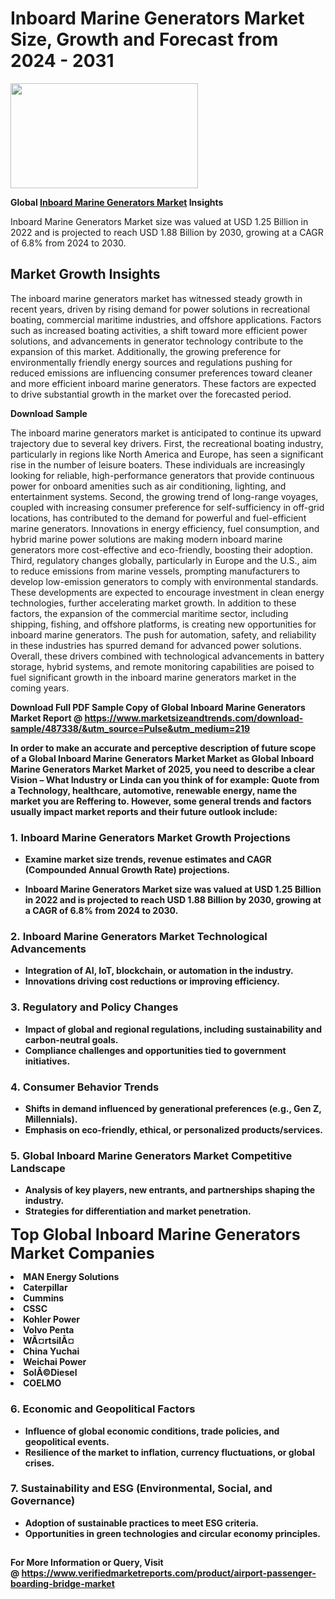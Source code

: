 <H1>Inboard Marine Generators Market Size, Growth and Forecast from 2024 - 2031</H1><img class="aligncenter size-medium wp-image-584254" src="https://thirdeyenews.in/wp-content/uploads/2024/09/Global-Market-Research-300x168.jpeg" alt="" width="300" height="168" /><p><strong>Global&nbsp;<a href="https://www.marketsizeandtrends.com/download-sample/487338/&amp;utm_source=Pulse&amp;utm_medium=219">Inboard Marine Generators Market</a> Insights</strong></p><p>Inboard Marine Generators Market size was valued at USD 1.25 Billion in 2022 and is projected to reach USD 1.88 Billion by 2030, growing at a CAGR of 6.8% from 2024 to 2030.</p><p><h2>Market Growth Insights</h2> <p>The inboard marine generators market has witnessed steady growth in recent years, driven by rising demand for power solutions in recreational boating, commercial maritime industries, and offshore applications. Factors such as increased boating activities, a shift toward more efficient power solutions, and advancements in generator technology contribute to the expansion of this market. Additionally, the growing preference for environmentally friendly energy sources and regulations pushing for reduced emissions are influencing consumer preferences toward cleaner and more efficient inboard marine generators. These factors are expected to drive substantial growth in the market over the forecasted period.</p> <p><strong>Download Sample</strong></p> <p>The inboard marine generators market is anticipated to continue its upward trajectory due to several key drivers. First, the recreational boating industry, particularly in regions like North America and Europe, has seen a significant rise in the number of leisure boaters. These individuals are increasingly looking for reliable, high-performance generators that provide continuous power for onboard amenities such as air conditioning, lighting, and entertainment systems. Second, the growing trend of long-range voyages, coupled with increasing consumer preference for self-sufficiency in off-grid locations, has contributed to the demand for powerful and fuel-efficient marine generators. Innovations in energy efficiency, fuel consumption, and hybrid marine power solutions are making modern inboard marine generators more cost-effective and eco-friendly, boosting their adoption. Third, regulatory changes globally, particularly in Europe and the U.S., aim to reduce emissions from marine vessels, prompting manufacturers to develop low-emission generators to comply with environmental standards. These developments are expected to encourage investment in clean energy technologies, further accelerating market growth. In addition to these factors, the expansion of the commercial maritime sector, including shipping, fishing, and offshore platforms, is creating new opportunities for inboard marine generators. The push for automation, safety, and reliability in these industries has spurred demand for advanced power solutions. Overall, these drivers combined with technological advancements in battery storage, hybrid systems, and remote monitoring capabilities are poised to fuel significant growth in the inboard marine generators market in the coming years.</p> <p><strong></p><p><span class=""><strong>Download Full PDF Sample Copy of Global Inboard Marine Generators Market Report</strong> @ <a href="https://www.marketsizeandtrends.com/download-sample/487338/&amp;utm_source=Pulse&amp;utm_medium=219" target="_blank">https://www.marketsizeandtrends.com/download-sample/487338/&amp;utm_source=Pulse&amp;utm_medium=219</a></span></p><p>In order to make an accurate and perceptive description of future scope of a Global&nbsp;Inboard Marine Generators Market Market as Global&nbsp;Inboard Marine Generators Market Market of 2025, you need to describe a clear Vision &ndash; What Industry or Linda can you think of for example: Quote from a Technology, healthcare, automotive, renewable energy, name the market you are Reffering to. However, some general trends and factors usually impact market reports and their future outlook include:</p><h3>1.&nbsp;<strong>Inboard Marine Generators Market Growth Projections</strong></h3><ul><li>Examine market size trends, revenue estimates and CAGR (Compounded Annual Growth Rate) projections.</li><li><p>Inboard Marine Generators Market size was valued at USD 1.25 Billion in 2022 and is projected to reach USD 1.88 Billion by 2030, growing at a CAGR of 6.8% from 2024 to 2030.</p></li></ul><h3>2.&nbsp;<strong>Inboard Marine Generators Market Technological Advancements</strong></h3><ul><li>Integration of AI, IoT, blockchain, or automation in the industry.</li><li>Innovations driving cost reductions or improving efficiency.</li></ul><h3>3.&nbsp;<strong>Regulatory and Policy Changes</strong></h3><ul><li>Impact of global and regional regulations, including sustainability and carbon-neutral goals.</li><li>Compliance challenges and opportunities tied to government initiatives.</li></ul><h3>4.&nbsp;<strong>Consumer Behavior Trends</strong></h3><ul><li>Shifts in demand influenced by generational preferences (e.g., Gen Z, Millennials).</li><li>Emphasis on eco-friendly, ethical, or personalized products/services.</li></ul><h3>5.&nbsp;<strong>Global Inboard Marine Generators Market Competitive Landscape</strong></h3><ul><li>Analysis of key players, new entrants, and partnerships shaping the industry.</li><li>Strategies for differentiation and market penetration.</li></ul><p data-pm-slice="1 1 []"><span style="color: inherit; font-family: inherit; font-size: 25px;">Top Global Inboard Marine Generators Market Companies</span></p><div class="" data-test-id=""><p><li>MAN Energy Solutions</li><li> Caterpillar</li><li> Cummins</li><li> CSSC</li><li> Kohler Power</li><li> Volvo Penta</li><li> WÃ¤rtsilÃ¤</li><li> China Yuchai</li><li> Weichai Power</li><li> SolÃ©Diesel</li><li> COELMO</li></p></div><h3>6.&nbsp;<strong>Economic and Geopolitical Factors</strong></h3><ul><li>Influence of global economic conditions, trade policies, and geopolitical events.</li><li>Resilience of the market to inflation, currency fluctuations, or global crises.</li></ul><h3>7.&nbsp;<strong>Sustainability and ESG (Environmental, Social, and Governance)</strong></h3><ul><li>Adoption of sustainable practices to meet ESG criteria.</li><li>Opportunities in green technologies and circular economy principles.</li></ul><h2><strong style="font-size: 14px;">For More Information or Query, Visit @&nbsp;</strong><a style="background-color: #ffffff; font-size: 14px;" href="https://www.marketsizeandtrends.com/report/inboard-marine-generators-market/" target="_blank">https://www.verifiedmarketreports.com/product/airport-passenger-boarding-bridge-market</a></h2>
